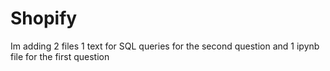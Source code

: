 # Shopify
Im adding 2 files 1 text for SQL queries for the second question and 1 ipynb file for the first question
